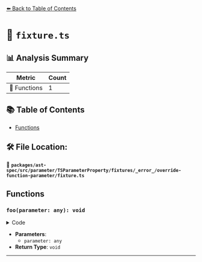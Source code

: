 [⬅️ Back to Table of Contents](../../../../../../../../index.md)

# 📄 `fixture.ts`

## 📊 Analysis Summary

| Metric | Count |
|--------|-------|
| 🔧 Functions | 1 |

## 📚 Table of Contents

- [Functions](#functions)

## 🛠️ File Location:
📂 **`packages/ast-spec/src/parameter/TSParameterProperty/fixtures/_error_/override-function-parameter/fixture.ts`**

## Functions

### `foo(parameter: any): void`

<details><summary>Code</summary>

```ts
function foo(override parameter) {}
```
</details>

- **Parameters**:
  - `parameter: any`
- **Return Type**: `void`

---